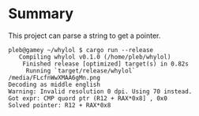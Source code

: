 # Summary

This project can parse a string to get a pointer.

```
pleb@gamey ~/whylol $ cargo run --release
   Compiling whylol v0.1.0 (/home/pleb/whylol)
    Finished release [optimized] target(s) in 0.82s
     Running `target/release/whylol`
/media/FLcfnWwXMAA6gMn.png
Decoding as middle english
Warning: Invalid resolution 0 dpi. Using 70 instead.
Got expr: CMP quord ptr (R12 + RAX*0x8] , 0x0
Solved pointer: R12 + RAX*0x8
```

